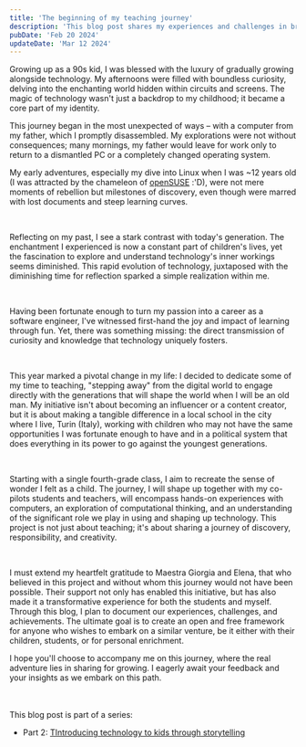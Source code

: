 ```yaml
---
title: 'The beginning of my teaching journey'
description: 'This blog post shares my experiences and challenges in bringing the magic of tech to a young audience in Turin. It is a reflection on bridging the gap between curiosity and understanding, tailored for educators parents, and anyone interested in the transformative power of tech education.'
pubDate: 'Feb 20 2024'
updateDate: 'Mar 12 2024'
---
```




Growing up as a 90s kid, I was blessed with the luxury of gradually growing alongside technology. My afternoons were filled with boundless curiosity, delving into the enchanting world hidden within circuits and screens. The magic of technology wasn't just a backdrop to my childhood; it became a core part of my identity.

This journey began in the most unexpected of ways – with a computer from my father, which I promptly disassembled. My explorations were not without consequences; many mornings, my father would leave for work only to return to a dismantled PC or a completely changed operating system. 

My early adventures, especially my dive into Linux when I was ~12 years old (I was attracted by the chameleon of [openSUSE](https://www.opensuse.org/)  :'D), were not mere moments of rebellion but milestones of discovery, even though were marred with lost documents and steep learning curves.

<br />

Reflecting on my past, I see a stark contrast with today's generation. The enchantment I experienced is now a constant part of children's lives, yet the fascination to explore and understand technology's inner workings seems diminished. This rapid evolution of technology, juxtaposed with the diminishing time for reflection sparked a simple realization within me.

<br />

Having been fortunate enough to turn my passion into a career as a software engineer, I've witnessed first-hand the joy and impact of learning through fun. Yet, there was something missing: the direct transmission of curiosity and knowledge that technology uniquely fosters.  

<br />

This year marked a pivotal change in my life: I decided to dedicate some of my time to teaching, "stepping away" from the digital world to engage directly with the generations that will shape the world when I will be an old man. My initiative isn't about becoming an influencer or a content creator, but it is about making a tangible difference in a local school in the city where I live, Turin (Italy), working with children who may not have the same opportunities I was fortunate enough to have and in a political system that does everything in its power to go against the youngest generations.

<br />

Starting with a single fourth-grade class, I aim to recreate the sense of wonder I felt as a child. The journey,  I will shape up together with my co-pilots students and teachers, will encompass hands-on experiences with computers, an exploration of computational thinking, and an understanding of the significant role we play in using and shaping up technology. This project is not just about teaching; it's about sharing a journey of discovery, responsibility, and creativity.  

<br />

I must extend my heartfelt gratitude to Maestra Giorgia and Elena, that who believed in this project and without whom this journey would not have been possible. Their support not only has enabled this initiative, but has also made it a transformative experience for both the students and myself. Through this blog, I plan to document our experiences, challenges, and achievements. The ultimate goal is to create an open and free framework for anyone who wishes to embark on a similar venture, be it either with their children, students, or for personal enrichment.

I hope you'll choose to accompany me on this journey, where the real adventure lies in sharing  for growing. I eagerly await your feedback and your insights as we embark on this path.  

<br /><br />
This blog post is part of a series: 
- Part 2: [TIntroducing technology to kids through storytelling]("/blog/teaching-journey-day-1")
